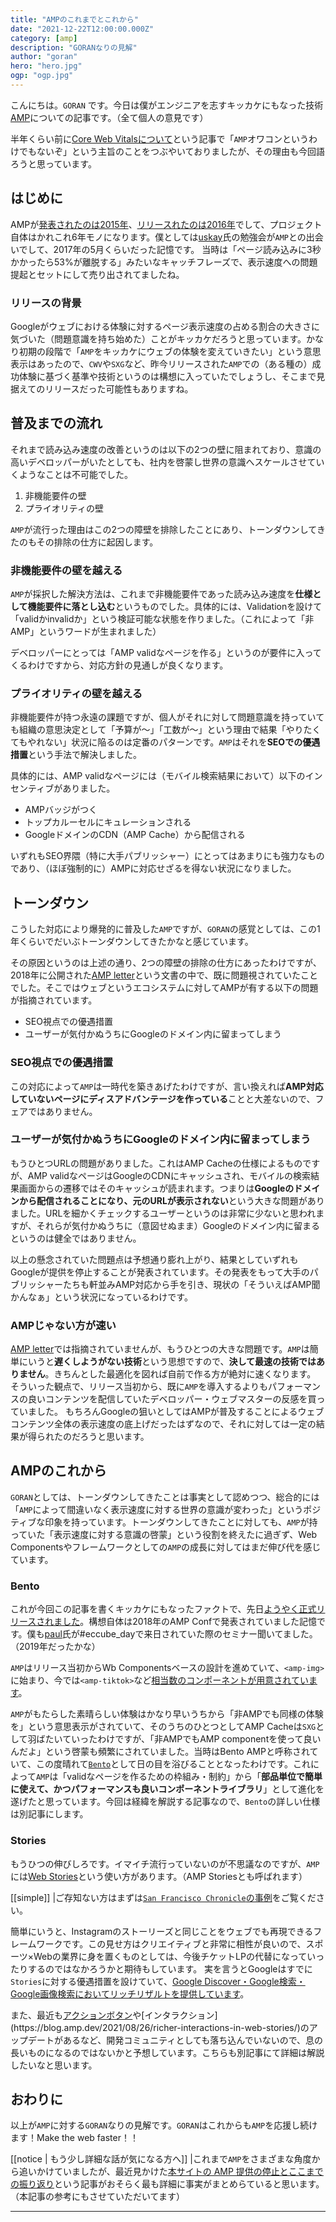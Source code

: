 ```yaml
---
title: "AMPのこれまでとこれから"
date: "2021-12-22T12:00:00.000Z"
category: [amp]
description: "GORANなりの見解"
author: "goran"
hero: "hero.jpg"
ogp: "ogp.jpg"
---
```


こんにちは。`GORAN` です。今日は僕がエンジニアを志すキッカケにもなった技術[AMP](https://amp.dev/)についての記事です。（全て個人の意見です）

半年くらい前に[Core Web Vitalsについて](/core-web-vitals/)という記事で「`AMP`オワコンというわけでもないぞ」という主旨のことをつぶやいておりましたが、その理由も今回語ろうと思っています。

## はじめに
AMPが[発表されたのは2015年](https://blog.google/products/search/introducing-accelerated-mobile-pages/)、[リリースれたのは2016年](https://developers-jp.googleblog.com/2016/02/google-accelerated-mobile-pages.html)でして、プロジェクト自体はかれこれ6年モノになります。僕としては[uskay](https://twitter.com/uskay)氏の勉強会が`AMP`との出会いでして、2017年の5月くらいだった記憶です。
当時は「ページ読み込みに3秒かかったら53%が離脱する」みたいなキャッチフレーズで、表示速度への問題提起とセットにして売り出されてましたね。

### リリースの背景
Googleがウェブにおける体験に対するページ表示速度の占める割合の大きさに気づいた（問題意識を持ち始めた）ことがキッカケだろうと思っています。かなり初期の段階で「`AMP`をキッカケにウェブの体験を変えていきたい」という意思表示はあったので、`CWV`や`SXG`など、昨今リリースされた`AMP`での（ある種の）成功体験に基づく基準や技術というのは構想に入っていたでしょうし、そこまで見据えてのリリースだった可能性もありますね。

## 普及までの流れ
それまで読み込み速度の改善というのは以下の2つの壁に阻まれており、意識の高いデベロッパーがいたとしても、社内を啓蒙し世界の意識へスケールさせていくようなことは不可能でした。

1. 非機能要件の壁
2. プライオリティの壁

`AMP`が流行った理由はこの2つの障壁を排除したことにあり、トーンダウンしてきたのもその排除の仕方に起因します。

### 非機能要件の壁を越える
`AMP`が採択した解決方法は、これまで非機能要件であった読み込み速度を**仕様として機能要件に落とし込む**というものでした。具体的には、Validationを設けて「validかinvalidか」という検証可能な状態を作りました。（これによって「非AMP」というワードが生まれました）

デベロッパーにとっては「AMP validなページを作る」というのが要件に入ってくるわけですから、対応方針の見通しが良くなります。

### プライオリティの壁を越える
非機能要件が持つ永遠の課題ですが、個人がそれに対して問題意識を持っていても組織の意思決定として「予算が〜」「工数が〜」という理由で結果「やりたくてもやれない」状況に陥るのは定番のパターンです。`AMP`はそれを**SEOでの優遇措置**という手法で解決しました。

具体的には、AMP validなページには（モバイル検索結果において）以下のインセンティブがありました。

- AMPバッジがつく
- トップカルーセルにキュレーションされる
- GoogleドメインのCDN（AMP Cache）から配信される

いずれもSEO界隈（特に大手パブリッシャー）にとってはあまりにも強力なものであり、（ほぼ強制的に）AMPに対応せざるを得ない状況になりました。

## トーンダウン
こうした対応により爆発的に普及した`AMP`ですが、`GORAN`の感覚としては、この1年くらいでだいぶトーンダウンしてきたかなと感じています。

その原因というのは上述の通り、2つの障壁の排除の仕方にあったわけですが、2018年に公開された[AMP letter](http://ampletter.org/?lang=ja)という文書の中で、既に問題視されていたことでした。そこではウェブというエコシステムに対してAMPが有する以下の問題が指摘されています。

- SEO視点での優遇措置
- ユーザーが気付かぬうちにGoogleのドメイン内に留まってしまう

### SEO視点での優遇措置
この対応によって`AMP`は一時代を築きあげたわけですが、言い換えれば**AMP対応していないページにディスアドバンテージを作っている**ことと大差ないので、フェアではありません。

### ユーザーが気付かぬうちにGoogleのドメイン内に留まってしまう
もうひとつURLの問題がありました。これはAMP Cacheの仕様によるものですが、AMP validなページはGoogleのCDNにキャッシュされ、モバイルの検索結果画面からの遷移ではそのキャッシュが読まれます。つまりは**Googleのドメインから配信されることになり、元のURLが表示されない**という大きな問題がありました。URLを細かくチェックするユーザーというのは非常に少ないと思われますが、それらが気付かぬうちに（意図せぬまま）Googleのドメイン内に留まるというのは健全ではありません。

以上の懸念されていた問題点は予想通り膨れ上がり、結果としていずれもGoogleが提供を停止することが発表されています。その発表をもって大手のパブリッシャーたちも軒並みAMP対応から手を引き、現状の「そういえばAMP聞かんなぁ」という状況になっているわけです。

### AMPじゃない方が速い
[AMP letter](http://ampletter.org/?lang=ja)では指摘されていませんが、もうひとつの大きな問題です。`AMP`は簡単にいうと**遅くしようがない技術**という思想ですので、**決して最速の技術ではありません**。きちんとした最適化を図れば自前で作る方が絶対に速くなります。
そういった観点で、リリース当初から、既に`AMP`を導入するよりもパフォーマンスの良いコンテンツを配信していたデベロッパー・ウェブマスターの反感を買っていました。
もちろんGoogleの狙いとしてはAMPが普及することによるウェブコンテンツ全体の表示速度の底上げだったはずなので、それに対しては一定の結果が得られたのだろうと思います。

## AMPのこれから
`GORAN`としては、トーンダウンしてきたことは事実として認めつつ、総合的には「`AMP`によって間違いなく表示速度に対する世界の意識が変わった」というポジティブな印象を持っています。トーンダウンしてきたことに対しても、`AMP`が持っていた「表示速度に対する意識の啓蒙」という役割を終えたに過ぎず、Web Componentsやフレームワークとしての`AMP`の成長に対してはまだ伸び代を感じています。

### Bento
これが今回この記事を書くキッカケにもなったファクトで、先日[ようやく正式リリースされました](https://blog.amp.dev/2021/12/08/introducing-bento/)。構想自体は2018年のAMP Confで発表されていました記憶です。僕も[paul](https://twitter.com/pbakaus)氏が#eccube_dayで来日されていた際のセミナー聞いてました。（2019年だったかな）

`AMP`はリリース当初からWb Componentsベースの設計を進めていて、`<amp-img>`に始まり、今では`<amp-tiktok>`など[相当数のコンポーネントが用意されています](https://amp.dev/documentation/components/?format=websites)。

`AMP`がもたらした素晴らしい体験はかなり早いうちから「非AMPでも同様の体験を」という意思表示がされていて、そのうちのひとつとしてAMP Cacheは`SXG`として羽ばたいていったわけですが、「非AMPでもAMP componentを使って良いんだよ」という啓蒙も頻繁にされていました。当時はBento AMPと呼称されていて、この度晴れて[`Bento`](https://bentojs.dev/)として日の目を浴びることとなったわけです。これによって`AMP`は「validなページを作るための枠組み・制約」から「**部品単位で簡単に使えて、かつパフォーマンスも良いコンポーネントライブラリ**」として進化を遂げたと思っています。今回は経緯を解説する記事なので、`Bento`の詳しい仕様は別記事にします。

### Stories
もうひつの伸びしろです。イマイチ流行っていないのが不思議なのですが、`AMP`には[Web Stories](https://amp.dev/about/stories/?_gl=1*1jojev6*_ga*YW1wLTkwT0p2TENFNFJyYVBrRmZ4dVNMcWc.)という使い方があります。（AMP Storiesとも呼ばれます）

[[simple]]
|ご存知ない方はまずは[`San Francisco Chronicle`の事例](https://projects-sfchronicle-com.cdn.ampproject.org/c/s/projects.sfchronicle.com/2019/visuals/camp-fire-ballet/)をご覧ください。

簡単にいうと、Instagramのストーリーズと同じことをウェブでも再現できるフレームワークです。この見せ方はクリエイティブと非常に相性が良いので、スポーツ×Webの業界に身を置くものとしては、今後チケットLPの代替になっていったりするのではなかろうかと期待もしています。
実を言うとGoogleはすでに`Stories`に対する優遇措置を設けていて、[Google Discover・Google検索・Google画像検索においてリッチリザルトを提供しています](https://developers.google.com/search/docs/advanced/appearance/enable-web-stories?hl=ja)。


また、最近も[アクションボタン](https://blog.amp.dev/2021/09/15/web-stories-call-to-action-buttons-get-an-upgrade/?_gl=1*8ykd14*_ga*YW1wLTkwT0p2TENFNFJyYVBrRmZ4dVNMcWc.)や[インタラクション](https://blog.amp.dev/2021/08/26/richer-interactions-in-web-stories/)のアップデートがあるなど、開発コミュニティとしても落ち込んでいないので、息の長いものになるのではないかと予想しています。こちらも別記事にて詳細は解説したいなと思います。

## おわりに
以上が`AMP`に対する`GORAN`なりの見解です。`GORAN`はこれからも`AMP`を応援し続けます！Make the web faster！！

[[notice | もう少し詳細な話が気になる方へ]]
|これまで`AMP`をさまざまな角度から追いかけていましたが、最近見かけた[本サイトの AMP 提供の停止とここまでの振り返り](https://blog.jxck.io/entries/2021-06-26/amp-tone-down.html)という記事がおそらく最も詳細に事実がまとめらていると思います。（本記事の参考にもさせていただいてます）


---